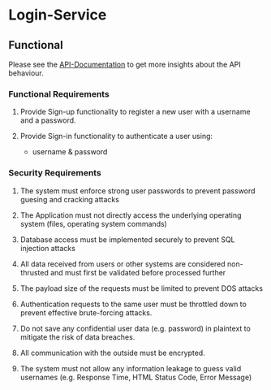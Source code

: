 # Login-Service

## Functional

Please see the [API-Documentation](https://documenter.getpostman.com/view/16623785/2sA3JFAj75) to get more insights about the API behaviour.

### Functional Requirements
1. Provide Sign-up functionality to register a new user with a username and a password.

2. Provide Sign-in functionality to authenticate a user using: 
    - username & password
 

### Security Requirements

1. The system must enforce strong user passwords to prevent password guesing and cracking attacks

2. The Application must not directly access the underlying operating system (files, operating system commands)

3. Database access must be implemented securely to prevent SQL injection attacks

4. All data received from users or other systems are considered non-thrusted and must first be validated before processed further

5. The payload size of the requests must be limited to prevent DOS attacks

6. Authentication requests to the same user must be throttled down to prevent effective brute-forcing attacks.

7. Do not save any confidential user data (e.g. password) in plaintext to mitigate the risk of data breaches.

8. All communication with the outside must be encrypted.

9. The system must not allow any information leakage to guess valid usernames (e.g. Response Time, HTML Status Code, Error Message)
